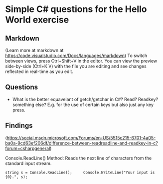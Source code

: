 # Simple C# questions for the Hello World exercise

## Markdown
(Learn more at markdown at https://code.visualstudio.com/Docs/languages/markdown)
To switch between views, press Ctrl+Shift+V in the editor. 
You can view the preview side-by-side (Ctrl+K V) with the file you are editing and see changes reflected in real-time as you edit.

## Questions
- What is the better equavelant of getch/getchar in C#? Read? Readkey? something else? E.g. for the use of certain keys but also just any key press.

## Findings

(https://social.msdn.microsoft.com/Forums/en-US/5515c215-6701-4a05-ba0a-9cd63ef206df/difference-between-readreadline-and-readkey-in-c?forum=csharpgeneral)

Console.ReadLine() Method: Reads the next line of characters from the standard input stream.

   
`string s = Console.ReadLine();    
Console.WriteLine("Your input is {0}.", s);`